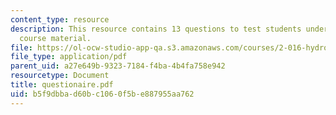 ```yaml
---
content_type: resource
description: This resource contains 13 questions to test students understanding of
  course material.
file: https://ol-ocw-studio-app-qa.s3.amazonaws.com/courses/2-016-hydrodynamics-13-012-fall-2005/b5f9dbbad60bc1060f5be887955aa762_questionaire.pdf
file_type: application/pdf
parent_uid: a27e649b-9323-7184-f4ba-4b4fa758e942
resourcetype: Document
title: questionaire.pdf
uid: b5f9dbba-d60b-c106-0f5b-e887955aa762
---
```

